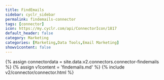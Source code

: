 ```yaml
---
title: FindEmails
sidebar: cyclr_sidebar
permalink: findemails-connector
tags: [connector]
icon: https://my.cyclr.com/api/ConnectorIcon/1817
default_header: false
category: Marketing
categories: [Marketing,Data Tools,Email Marketing]
showv1content: false
---
```

{% assign connectordata = site.data.v2.connectors.connector-findemails %}
{% assign v1content = 'findemails.md' %}
{% include v2/connector/connector.html %}	